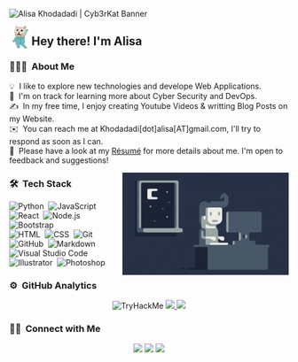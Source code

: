 ![Alisa Khodadadi | Cyb3rKat Banner](https://cdn.githubraw.com/Cyb3rKat/cyb3rkat/main/assets/AlisakhodadadiBanner.png)

<img alt="Night Coding" src="assets/jammies.gif" width='40' align="left"/><h2 style={padding-left:10}> Hey there! I'm Alisa</h2>

<!-- ## 👋 &nbsp;Hey there! I'm Alisa-->

### 👨🏻‍💻 &nbsp;About Me

💡 &nbsp;I like to explore new technologies and develope Web Applications.\
🌱 &nbsp;I'm on track for learning more about Cyber Security and DevOps.\
✍️ &nbsp;In my free time, I enjoy creating Youtube Videos & writting Blog Posts on my Website.\
✉️ &nbsp;You can reach me at Khodadadi[dot]alisa[AT]gmail.com, I'll try to respond as soon as I can.\
📄 &nbsp;Please have a look at my [Résumé](https://www.google.com) for more details about me. I'm open to feedback and suggestions!

<img alt="Night Coding" src="https://raw.githubusercontent.com/AVS1508/AVS1508/master/assets/Night-Coding.gif" align="right"/>

### 🛠 &nbsp;Tech Stack
![Python](https://img.shields.io/badge/-Python-05122A?style=flat&logo=python)&nbsp;
![JavaScript](https://img.shields.io/badge/-JavaScript-05122A?style=flat&logo=javascript)&nbsp;
![React](https://img.shields.io/badge/-React-05122A?style=flat&logo=react)&nbsp;
![Node.js](https://img.shields.io/badge/-Node.js-05122A?style=flat&logo=node.js)&nbsp;
![Bootstrap](https://img.shields.io/badge/-Bootstrap-05122A?style=flat&logo=bootstrap&logoColor=563D7C)\
![HTML](https://img.shields.io/badge/-HTML-05122A?style=flat&logo=HTML5)&nbsp;
![CSS](https://img.shields.io/badge/-CSS-05122A?style=flat&logo=CSS3&logoColor=1572B6)&nbsp;
![Git](https://img.shields.io/badge/-Git-05122A?style=flat&logo=git)&nbsp;
![GitHub](https://img.shields.io/badge/-GitHub-05122A?style=flat&logo=github)&nbsp;
![Markdown](https://img.shields.io/badge/-Markdown-05122A?style=flat&logo=markdown)\
![Visual Studio Code](https://img.shields.io/badge/-Visual%20Studio%20Code-05122A?style=flat&logo=visual-studio-code&logoColor=007ACC)&nbsp;
![Illustrator](https://img.shields.io/badge/-Illustrator-05122A?style=flat&logo=adobe-illustrator)&nbsp;
![Photoshop](https://img.shields.io/badge/-Photoshop-05122A?style=flat&logo=adobe-photoshop)&nbsp;

### ⚙️ &nbsp;GitHub Analytics

<p align="center">
 <img src="https://tryhackme-badges.s3.amazonaws.com/cyb3rkat.png" alt="TryHackMe">
 <a href="https://github.com/cyb3rkat">
  <img height="130em" src="https://github-readme-stats-eight-theta.vercel.app/api?username=cyb3rkat&show_icons=true&theme=algolia&include_all_commits=true&count_private=true"/>
  <img height="130em" src="https://github-readme-stats-eight-theta.vercel.app/api/top-langs/?username=cyb3rkat&layout=compact&langs_count=8&theme=algolia"/>
</a>
</p>


### 🤝🏻 &nbsp;Connect with Me

<p align="center">
<a href="https://www.alisakh.com"><img src="https://img.shields.io/badge/Alisakh.com-blue?style=flat&logo=Google-Chrome&logoColor=white"></a>
<a href="https://linkedin.com/in/alisakhodadadi"><img src="https://img.shields.io/badge/-Alisa%20Khodadadi-0077B5?style=flat&logo=Linkedin&logoColor=white"/></a>
<a href="mailto:khodadadi.alisa@gmail.com"><img src="https://img.shields.io/badge/-khodadadi.alisa@gmail.com-D14836?style=flat&logo=Gmail&logoColor=white"/></a>
</p>

